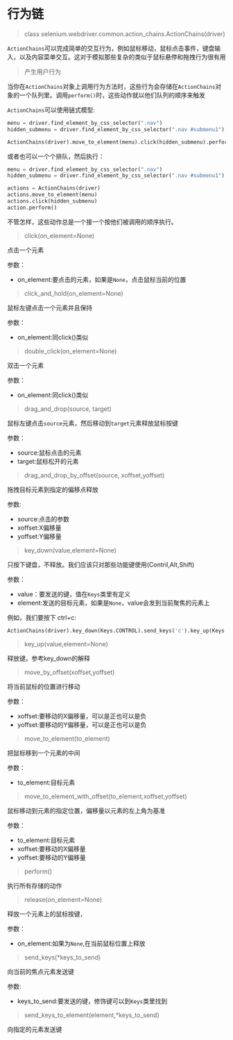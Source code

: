 # 行为链


> class selenium.webdriver.common.action_chains.ActionChains(driver)

`ActionChains`可以完成简单的交互行为，例如鼠标移动，鼠标点击事件，键盘输入，以及内容菜单交互。这对于模拟那些复杂的类似于鼠标悬停和拖拽行为很有用


> 产生用户行为

当你在`ActionChains`对象上调用行为方法时，这些行为会存储在`ActionChains`对象的一个队列里。调用`perform()`时，这些动作就以他们队列的顺序来触发

`ActionChains`可以使用链式模型:
```python
menu = driver.find_element_by_css_selector(".nav")
hidden_submenu = driver.find_element_by_css_selector(".nav #submenu1")

ActionChains(driver).move_to_element(menu).click(hidden_submenu).perform()
```

或者也可以一个个排队，然后执行：
```python
menu = driver.find_element_by_css_selector(".nav")
hidden_submenu = driver.find_element_by_css_selector(".nav #submenu1")

actions = ActionChains(driver)
actions.move_to_element(menu)
actions.click(hidden_submenu)
action.perform()
```

不管怎样，这些动作总是一个接一个按他们被调用的顺序执行。


> click(on_element=None)

点击一个元素

参数：
* on_element:要点击的元素，如果是`None`，点击鼠标当前的位置



> click_and_hold(on_element=None)

鼠标左键点击一个元素并且保持

参数：
* on_element:同click()类似


> double_click(on_element=None)

双击一个元素

参数：
* on_element:同click()类似


> drag_and_drop(source, target)

鼠标左键点击`source`元素，然后移动到`target`元素释放鼠标按键

参数：
* source:鼠标点击的元素
* target:鼠标松开的元素


> drag_and_drop_by_offset(source, xoffset,yoffset)

拖拽目标元素到指定的偏移点释放

参数:
* source:点击的参数
* xoffset:X偏移量
* yoffset:Y偏移量


>key_down(value,element=None)

只按下键盘，不释放。我们应该只对那些功能键使用(Contril,Alt,Shift)

参数：
* value：要发送的键，值在`Keys`类里有定义
* element:发送的目标元素，如果是`None`，value会发到当前聚焦的元素上

例如，我们要按下 ctrl+c:
```python
ActionChains(driver).key_down(Keys.CONTROL).send_keys('c').key_up(Keys.CONTROL).perform()
```


>key_up(value,element=None)

释放键。参考key_down的解释


>move_by_offset(xoffset,yoffset)

将当前鼠标的位置进行移动

参数：
* xoffset:要移动的X偏移量，可以是正也可以是负
* yoffset:要移动的Y偏移量，可以是正也可以是负


>move_to_element(to_element)

把鼠标移到一个元素的中间

参数：
* to_element:目标元素


>move_to_element_with_offset(to_element,xoffset,yoffset)

鼠标移动到元素的指定位置，偏移量以元素的左上角为基准

参数：
* to_element:目标元素
* xoffset:要移动的X偏移量
* yoffset:要移动的Y偏移量


>perform()

执行所有存储的动作


>release(on_element=None)

释放一个元素上的鼠标按键，

参数：
* on_element:如果为`None`,在当前鼠标位置上释放


>send_keys(*keys_to_send)

向当前的焦点元素发送键

参数:
* keys_to_send:要发送的键，修饰键可以到`Keys`类里找到


>send_keys_to_element(element,*keys_to_send)

向指定的元素发送键